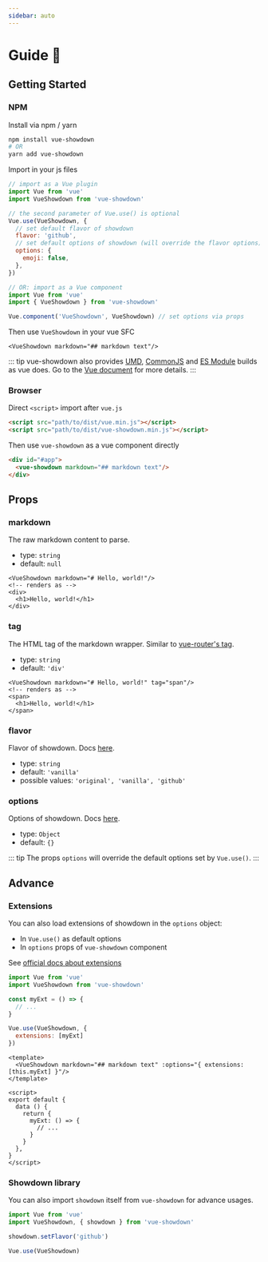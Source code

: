 ```yaml
---
sidebar: auto
---
```


# Guide :rocket:

## Getting Started

### NPM

Install via npm / yarn

```bash
npm install vue-showdown
# OR
yarn add vue-showdown
```

Import in your js files

```js
// import as a Vue plugin
import Vue from 'vue'
import VueShowdown from 'vue-showdown'

// the second parameter of Vue.use() is optional
Vue.use(VueShowdown, {
  // set default flavor of showdown
  flavor: 'github',
  // set default options of showdown (will override the flavor options)
  options: {
    emoji: false,
  },
})

// OR: import as a Vue component
import Vue from 'vue'
import { VueShowdown } from 'vue-showdown'

Vue.component('VueShowdown', VueShowdown) // set options via props
```

Then use `VueShowdown` in your vue SFC

```vue
<VueShowdown markdown="## markdown text"/>
```

::: tip
vue-showdown also provides [UMD](https://github.com/umdjs/umd), [CommonJS](http://wiki.commonjs.org/wiki/Modules/1.1) and [ES Module](http://exploringjs.com/es6/ch_modules.html) builds as vue does. Go to the [Vue document](https://vuejs.org/v2/guide/installation.html#Terms) for more details.
:::


### Browser

Direct `<script>` import after `vue.js`

```html
<script src="path/to/dist/vue.min.js"></script>
<script src="path/to/dist/vue-showdown.min.js"></script>
```

Then use `vue-showdown` as a vue component directly

```html
<div id="#app">
  <vue-showdown markdown="## markdown text"/>
</div>
```

## Props

### markdown

The raw markdown content to parse.

- type: `string`
- default: `null`

```vue
<VueShowdown markdown="# Hello, world!"/>
<!-- renders as -->
<div>
  <h1>Hello, world!</h1>
</div>
```

### tag

The HTML tag of the markdown wrapper. Similar to [vue-router's tag](https://router.vuejs.org/api/#tag).

- type: `string`
- default: `'div'`

```vue
<VueShowdown markdown="# Hello, world!" tag="span"/>
<!-- renders as -->
<span>
  <h1>Hello, world!</h1>
</span>
```

### flavor

Flavor of showdown. Docs [here](https://github.com/showdownjs/showdown#flavors).

- type: `string`
- default: `'vanilla'`
- possible values: `'original', 'vanilla', 'github'`

### options

Options of showdown. Docs [here](https://github.com/showdownjs/showdown#valid-options).

- type: `Object`
- default: `{}`

::: tip
The props `options` will override the default options set by `Vue.use()`.
:::

## Advance

### Extensions

You can also load extensions of showdown in the `options` object:

- In `Vue.use()` as default options
- In `options` props of `vue-showdown` component

See [official docs about extensions](https://github.com/showdownjs/showdown#extensions)

```js
import Vue from 'vue'
import VueShowdown from 'vue-showdown'

const myExt = () => {
  // ...
}

Vue.use(VueShowdown, {
  extensions: [myExt]
})
```

```vue
<template>
  <VueShowdown markdown="## markdown text" :options="{ extensions: [this.myExt] }"/>
</template>

<script>
export default {
  data () {
    return {
      myExt: () => {
        // ...
      }
    }
  },
}
</script>
```

### Showdown library

You can also import `showdown` itself from `vue-showdown` for advance usages.

```js
import Vue from 'vue'
import VueShowdown, { showdown } from 'vue-showdown'

showdown.setFlavor('github')

Vue.use(VueShowdown)
```
